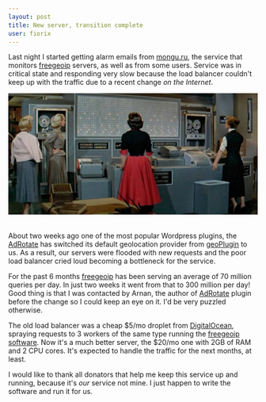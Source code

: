 ```yaml
---
layout: post
title: New server, transition complete
user: fiorix
---
```


Last night I started getting alarm emails from [mongu.ru](https://mongu.ru),
the service that monitors [freegeoip](http://freegeoip.net) servers, as well
as from some users. Service was in critical state and responding very
slow because the load balancer couldn't keep up with the traffic due to a
recent change _on the Internet_.

<div class="row-fluid">
  <div class="span12 pagination-centered">
    <img src="/img/traffic_monitor.jpg" alt="">
  </div>
</div>
<br>

About two weeks ago one of the most popular Wordpress plugins, the
[AdRotate](http://www.adrotateplugin.com) has switched its default
geolocation provider from [geoPlugin](http://www.geoplugin.com) to us. As a
result, our servers were flooded with new requests and the poor load balancer
cried loud becoming a bottleneck for the service.

For the past 6 months [freegeoip](http://freegeoip.net) has been serving
an average of 70 million queries per day. In just two weeks it went from that
to 300 million per day! Good thing is that I was contacted by Arnan, the
author of [AdRotate](http://www.adrotateplugin.com) plugin before the change
so I could keep an eye on it. I'd be very puzzled otherwise.

The old load balancer was a cheap $5/mo droplet from
[DigitalOcean](https://www.digitalocean.com), spraying requests to 3 workers
of the same type running the
[freegeoip software](https://github.com/fiorix/freegeoip). Now it's a much
better server, the $20/mo one with 2GB of RAM and 2 CPU cores. It's expected
to handle the traffic for the next months, at least.

I would like to thank all donators that help me keep this service up and
running, because it's _our_ service not mine. I just happen to write the
software and run it for us.
